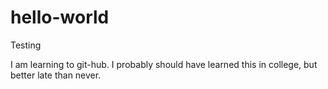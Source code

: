 # hello-world
Testing

I am learning to git-hub. I probably should have learned this in college, but better late than never.
